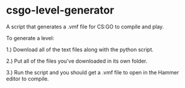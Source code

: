# csgo-level-generator
A script that generates a .vmf file for CS:GO to compile and play.

To generate a level:

1.) Download all of the text files along with the python script.

2.) Put all of the files you've downloaded in its own folder.

3.) Run the script and you should get a .vmf file to open in the Hammer editor to compile.
